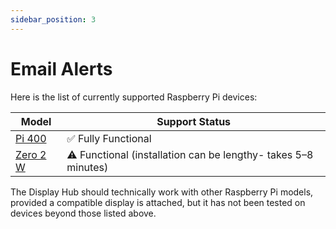 ```yaml
---
sidebar_position: 3
---
```


# Email Alerts

Here is the list of currently supported Raspberry Pi devices:

| **Model**                                                 | **Support Status**                                                        |
|-----------------------------------------------------------|----------------------------------------------------------------------------|
| [Pi 400](https://www.raspberrypi.com/products/raspberry-pi-400/)        | ✅ Fully Functional                                                       |
| [Zero 2 W](https://www.raspberrypi.com/products/raspberry-pi-zero-2-w/) | ⚠️ Functional (installation can be lengthy- takes 5–8 minutes)          |

The Display Hub should technically work with other Raspberry Pi models, provided a compatible display is attached, but it has not been tested on devices beyond those listed above.
